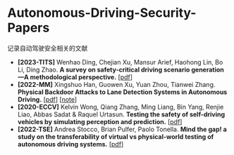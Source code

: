 # Autonomous-Driving-Security-Papers
记录自动驾驶安全相关的文献



- **[2023-TITS]** Wenhao Ding, Chejian Xu, Mansur Arief, Haohong Lin, Bo Li, Ding Zhao. **A survey on safety-critical driving scenario generation—A methodological perspective.** [[pdf](https://arxiv.org/pdf/2202.02215)]
- **[2022-MM]** Xingshuo Han, Guowen Xu, Yuan Zhou, Tianwei Zhang. **Physical Backdoor Attacks to Lane Detection Systems in Autonomous Driving.** [[pdf](https://arxiv.org/pdf/2203.00858.pdf)] [[note](https://blog.csdn.net/m0_38068876/article/details/132547172)]
- **[2020-ECCV]** Kelvin Wong, Qiang Zhang, Ming Liang, Bin Yang, Renjie Liao, Abbas Sadat & Raquel Urtasun. **Testing the safety of self-driving vehicles by simulating perception and prediction.** [[pdf](https://arxiv.org/pdf/2008.06020.pdf)]
- **[2022-TSE]** Andrea Stocco, Brian Pulfer, Paolo Tonella. **Mind the gap! a study on the transferability of virtual vs physical-world testing of autonomous driving systems.** [[pdf](https://arxiv.org/pdf/2112.11255)]
